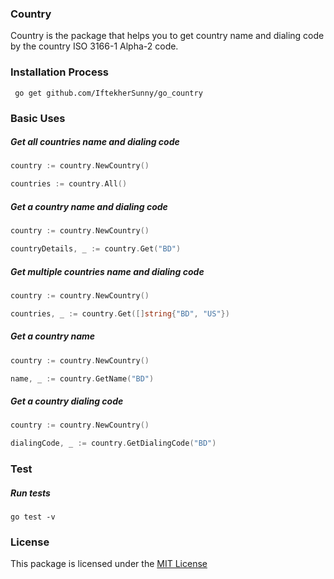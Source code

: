 ### Country

Country is the package that helps you to get country name and dialing code by the country ISO 3166-1 Alpha-2 code.

### Installation Process

```
 go get github.com/IftekherSunny/go_country
```

### Basic Uses

##### Get all countries name and dialing code

```go
country := country.NewCountry()

countries := country.All()
```

##### Get a country name and dialing code

```go
country := country.NewCountry()

countryDetails, _ := country.Get("BD")
```

##### Get multiple countries name and dialing code

```go
country := country.NewCountry()

countries, _ := country.Get([]string{"BD", "US"})
```

##### Get a country name

```go
country := country.NewCountry()

name, _ := country.GetName("BD")
```

##### Get a country dialing code

```go
country := country.NewCountry()

dialingCode, _ := country.GetDialingCode("BD")
```

### Test

##### Run tests

```
go test -v
```

### License
This package is licensed under the [MIT License](https://github.com/iftekhersunny/country-for-golang/blob/master/LICENSE)

